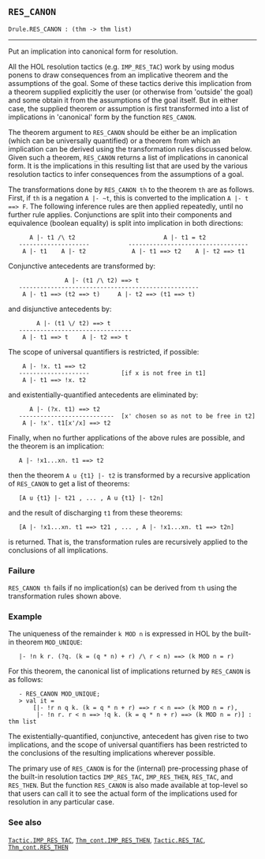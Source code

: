 ## `RES_CANON`

``` hol4
Drule.RES_CANON : (thm -> thm list)
```

------------------------------------------------------------------------

Put an implication into canonical form for resolution.

All the HOL resolution tactics (e.g. `IMP_RES_TAC`) work by using modus
ponens to draw consequences from an implicative theorem and the
assumptions of the goal. Some of these tactics derive this implication
from a theorem supplied explicitly the user (or otherwise from 'outside'
the goal) and some obtain it from the assumptions of the goal itself.
But in either case, the supplied theorem or assumption is first
transformed into a list of implications in 'canonical' form by the
function `RES_CANON`.

The theorem argument to `RES_CANON` should be either be an implication
(which can be universally quantified) or a theorem from which an
implication can be derived using the transformation rules discussed
below. Given such a theorem, `RES_CANON` returns a list of implications
in canonical form. It is the implications in this resulting list that
are used by the various resolution tactics to infer consequences from
the assumptions of a goal.

The transformations done by `RES_CANON th` to the theorem `th` are as
follows. First, if `th` is a negation `A |- ~t`, this is converted to
the implication `A |- t ==> F`. The following inference rules are then
applied repeatedly, until no further rule applies. Conjunctions are
split into their components and equivalence (boolean equality) is split
into implication in both directions:

``` hol4
      A |- t1 /\ t2                         A |- t1 = t2
   --------------------           ----------------------------------
    A |- t1    A |- t2             A |- t1 ==> t2    A |- t2 ==> t1
```

Conjunctive antecedents are transformed by:

``` hol4
                A |- (t1 /\ t2) ==> t
   ---------------------------------------------------
    A |- t1 ==> (t2 ==> t)     A |- t2 ==> (t1 ==> t)
```

and disjunctive antecedents by:

``` hol4
        A |- (t1 \/ t2) ==> t
   --------------------------------
    A |- t1 ==> t    A |- t2 ==> t
```

The scope of universal quantifiers is restricted, if possible:

``` hol4
    A |- !x. t1 ==> t2
   --------------------         [if x is not free in t1]
    A |- t1 ==> !x. t2
```

and existentially-quantified antecedents are eliminated by:

``` hol4
      A |- (?x. t1) ==> t2
   ---------------------------  [x' chosen so as not to be free in t2]
    A |- !x'. t1[x'/x] ==> t2
```

Finally, when no further applications of the above rules are possible,
and the theorem is an implication:

``` hol4
   A |- !x1...xn. t1 ==> t2
```

then the theorem `A u {t1} |- t2` is transformed by a recursive
application of `RES_CANON` to get a list of theorems:

``` hol4
   [A u {t1} |- t21 , ... , A u {t1} |- t2n]
```

and the result of discharging `t1` from these theorems:

``` hol4
   [A |- !x1...xn. t1 ==> t21 , ... , A |- !x1...xn. t1 ==> t2n]
```

is returned. That is, the transformation rules are recursively applied
to the conclusions of all implications.

### Failure

`RES_CANON th` fails if no implication(s) can be derived from `th` using
the transformation rules shown above.

### Example

The uniqueness of the remainder `k MOD n` is expressed in HOL by the
built-in theorem `MOD_UNIQUE`:

``` hol4
   |- !n k r. (?q. (k = (q * n) + r) /\ r < n) ==> (k MOD n = r)
```

For this theorem, the canonical list of implications returned by
`RES_CANON` is as follows:

``` hol4
   - RES_CANON MOD_UNIQUE;
   > val it =
       [|- !r n q k. (k = q * n + r) ==> r < n ==> (k MOD n = r),
        |- !n r. r < n ==> !q k. (k = q * n + r) ==> (k MOD n = r)] : thm list
```

The existentially-quantified, conjunctive, antecedent has given rise to
two implications, and the scope of universal quantifiers has been
restricted to the conclusions of the resulting implications wherever
possible.

The primary use of `RES_CANON` is for the (internal) pre-processing
phase of the built-in resolution tactics `IMP_RES_TAC`, `IMP_RES_THEN`,
`RES_TAC`, and `RES_THEN`. But the function `RES_CANON` is also made
available at top-level so that users can call it to see the actual form
of the implications used for resolution in any particular case.

### See also

[`Tactic.IMP_RES_TAC`](#Tactic.IMP_RES_TAC),
[`Thm_cont.IMP_RES_THEN`](#Thm_cont.IMP_RES_THEN),
[`Tactic.RES_TAC`](#Tactic.RES_TAC),
[`Thm_cont.RES_THEN`](#Thm_cont.RES_THEN)
